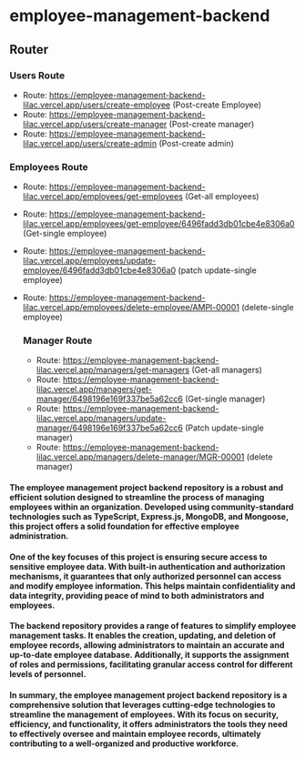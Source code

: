 # employee-management-backend

## Router

### Users Route

- Route: https://employee-management-backend-lilac.vercel.app/users/create-employee (Post-create Employee)
- Route: https://employee-management-backend-lilac.vercel.app/users/create-manager (Post-create manager)
- Route: https://employee-management-backend-lilac.vercel.app/users/create-admin (Post-create admin)

### Employees Route

- Route: https://employee-management-backend-lilac.vercel.app/employees/get-employees (Get-all employees)
- Route: https://employee-management-backend-lilac.vercel.app/employees/get-employee/6496fadd3db01cbe4e8306a0 (Get-single employee)
- Route: https://employee-management-backend-lilac.vercel.app/employees/update-employee/6496fadd3db01cbe4e8306a0 (patch update-single employee)
- Route: https://employee-management-backend-lilac.vercel.app/employees/delete-employee/AMPl-00001 (delete-single employee)

  ### Manager Route

  - Route: https://employee-management-backend-lilac.vercel.app/managers/get-managers (Get-all managers)
  - Route: https://employee-management-backend-lilac.vercel.app/managers/get-manager/6498196e169f337be5a62cc6 (Get-single manager)
  - Route: https://employee-management-backend-lilac.vercel.app/managers/update-manager/6498196e169f337be5a62cc6 (Patch update-single manager)
  - Route: https://employee-management-backend-lilac.vercel.app/managers/delete-manager/MGR-00001 (delete manager)



#### The employee management project backend repository is a robust and efficient solution designed to streamline the process of managing employees within an organization. Developed using community-standard technologies such as TypeScript, Express.js, MongoDB, and Mongoose, this project offers a solid foundation for effective employee administration.

#### One of the key focuses of this project is ensuring secure access to sensitive employee data. With built-in authentication and authorization mechanisms, it guarantees that only authorized personnel can access and modify employee information. This helps maintain confidentiality and data integrity, providing peace of mind to both administrators and employees.

#### The backend repository provides a range of features to simplify employee management tasks. It enables the creation, updating, and deletion of employee records, allowing administrators to maintain an accurate and up-to-date employee database. Additionally, it supports the assignment of roles and permissions, facilitating granular access control for different levels of personnel.

#### In summary, the employee management project backend repository is a comprehensive solution that leverages cutting-edge technologies to streamline the management of employees. With its focus on security, efficiency, and functionality, it offers administrators the tools they need to effectively oversee and maintain employee records, ultimately contributing to a well-organized and productive workforce.
